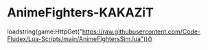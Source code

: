 # AnimeFighters-KAKAZiT
loadstring(game:HttpGet("https://raw.githubusercontent.com/Code-Fludex/Lua-Scripts/main/AnimeFightersSim.lua"))()

